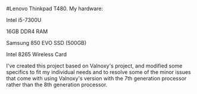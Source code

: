 #Lenovo Thinkpad T480. 
My hardware: 

Intel i5-7300U

16GB DDR4 RAM

Samsung 850 EVO SSD (500GB)

Intel 8265 Wireless Card


I've created this project based on Valnoxy's project, and modified some specifics to fit my individual needs and to resolve some of the minor issues that come with using Valnoxy's version with the 7th generation processor rather than the 8th generation processor. 
